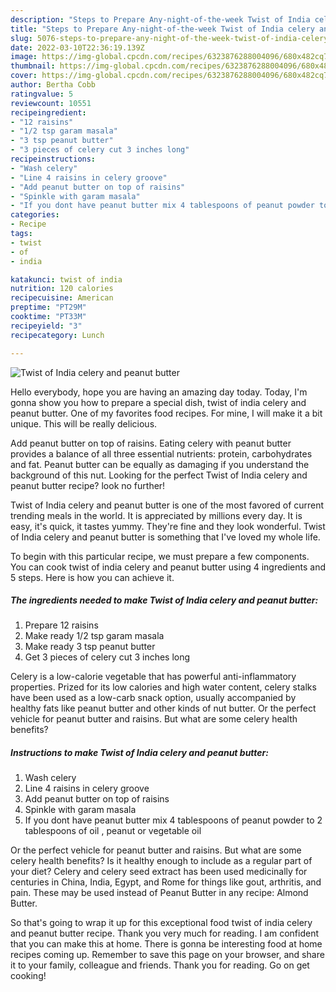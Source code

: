 ```yaml
---
description: "Steps to Prepare Any-night-of-the-week Twist of India celery and peanut butter"
title: "Steps to Prepare Any-night-of-the-week Twist of India celery and peanut butter"
slug: 5076-steps-to-prepare-any-night-of-the-week-twist-of-india-celery-and-peanut-butter
date: 2022-03-10T22:36:19.139Z
image: https://img-global.cpcdn.com/recipes/6323876288004096/680x482cq70/twist-of-india-celery-and-peanut-butter-recipe-main-photo.jpg
thumbnail: https://img-global.cpcdn.com/recipes/6323876288004096/680x482cq70/twist-of-india-celery-and-peanut-butter-recipe-main-photo.jpg
cover: https://img-global.cpcdn.com/recipes/6323876288004096/680x482cq70/twist-of-india-celery-and-peanut-butter-recipe-main-photo.jpg
author: Bertha Cobb
ratingvalue: 5
reviewcount: 10551
recipeingredient:
- "12 raisins"
- "1/2 tsp garam masala"
- "3 tsp peanut butter"
- "3 pieces of celery cut 3 inches long"
recipeinstructions:
- "Wash celery"
- "Line 4 raisins in celery groove"
- "Add peanut butter on top of raisins"
- "Spinkle with garam masala"
- "If you dont have peanut butter mix 4 tablespoons of peanut powder to 2 tablespoons of oil , peanut or vegetable oil"
categories:
- Recipe
tags:
- twist
- of
- india

katakunci: twist of india 
nutrition: 120 calories
recipecuisine: American
preptime: "PT29M"
cooktime: "PT33M"
recipeyield: "3"
recipecategory: Lunch

---
```



![Twist of India celery and peanut butter](https://img-global.cpcdn.com/recipes/6323876288004096/680x482cq70/twist-of-india-celery-and-peanut-butter-recipe-main-photo.jpg)

Hello everybody, hope you are having an amazing day today. Today, I'm gonna show you how to prepare a special dish, twist of india celery and peanut butter. One of my favorites food recipes. For mine, I will make it a bit unique. This will be really delicious.

Add peanut butter on top of raisins. Eating celery with peanut butter provides a balance of all three essential nutrients: protein, carbohydrates and fat. Peanut butter can be equally as damaging if you understand the background of this nut. Looking for the perfect Twist of India celery and peanut butter recipe? look no further!

Twist of India celery and peanut butter is one of the most favored of current trending meals in the world. It is appreciated by millions every day. It is easy, it's quick, it tastes yummy. They're fine and they look wonderful. Twist of India celery and peanut butter is something that I've loved my whole life.


To begin with this particular recipe, we must prepare a few components. You can cook twist of india celery and peanut butter using 4 ingredients and 5 steps. Here is how you can achieve it.

<!--inarticleads1-->

##### The ingredients needed to make Twist of India celery and peanut butter:

1. Prepare 12 raisins
1. Make ready 1/2 tsp garam masala
1. Make ready 3 tsp peanut butter
1. Get 3 pieces of celery cut 3 inches long


Celery is a low-calorie vegetable that has powerful anti-inflammatory properties. Prized for its low calories and high water content, celery stalks have been used as a low-carb snack option, usually accompanied by healthy fats like peanut butter and other kinds of nut butter. Or the perfect vehicle for peanut butter and raisins. But what are some celery health benefits? 

<!--inarticleads2-->

##### Instructions to make Twist of India celery and peanut butter:

1. Wash celery
1. Line 4 raisins in celery groove
1. Add peanut butter on top of raisins
1. Spinkle with garam masala
1. If you dont have peanut butter mix 4 tablespoons of peanut powder to 2 tablespoons of oil , peanut or vegetable oil


Or the perfect vehicle for peanut butter and raisins. But what are some celery health benefits? Is it healthy enough to include as a regular part of your diet? Celery and celery seed extract has been used medicinally for centuries in China, India, Egypt, and Rome for things like gout, arthritis, and pain. These may be used instead of Peanut Butter in any recipe: Almond Butter. 

So that's going to wrap it up for this exceptional food twist of india celery and peanut butter recipe. Thank you very much for reading. I am confident that you can make this at home. There is gonna be interesting food at home recipes coming up. Remember to save this page on your browser, and share it to your family, colleague and friends. Thank you for reading. Go on get cooking!
